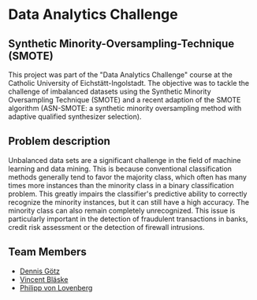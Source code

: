 # Data Analytics Challenge
## Synthetic Minority-Oversampling-Technique (SMOTE)

This project was part of the "Data Analytics Challenge" course at the Catholic University of Eichstätt-Ingolstadt. 
The objective was to tackle the challenge of imbalanced datasets using the Synthetic Minority Oversampling 
Technique (SMOTE) and a recent adaption of the SMOTE algorithm (ASN-SMOTE: a synthetic minority oversampling 
method with adaptive qualified synthesizer selection).

## Problem description
Unbalanced data sets are a significant challenge in the field of machine learning and data mining. This is because conventional 
classification methods generally tend to favor the majority class, which often has many times more instances than the minority 
class in a binary classification problem. This greatly impairs the classifier's predictive ability to correctly recognize the 
minority instances, but it can still have a high accuracy. The minority class can also remain completely unrecognized. This issue 
is particularly important in the detection of fraudulent transactions in banks, credit risk assessment or the detection of firewall 
intrusions.

## Team Members
- [Dennis Götz](https://github.com/dennismgoetz)
- [Vincent Bläske](https://github.com/vini1166)
- [Philipp von Lovenberg](https://github.com/philipp2412)
